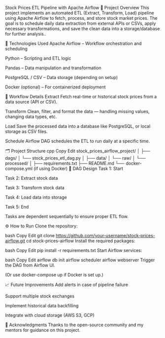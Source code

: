 Stock Prices ETL Pipeline with Apache Airflow
📄 Project Overview
This project implements an automated ETL (Extract, Transform, Load) pipeline using Apache Airflow to fetch, process, and store stock market prices.
The goal is to schedule daily data extraction from external APIs or CSVs, apply necessary transformations, and save the clean data into a storage/database for further analysis..

🚀 Technologies Used
Apache Airflow – Workflow orchestration and scheduling

Python – Scripting and ETL logic

Pandas – Data manipulation and transformation

PostgreSQL / CSV – Data storage (depending on setup)

Docker (optional) – For containerized deployment

🔄 Workflow Details
Extract
Fetch real-time or historical stock prices from a data source (API or CSV).

Transform
Clean, filter, and format the data — handling missing values, changing data types, etc.

Load
Save the processed data into a database like PostgreSQL, or local storage as CSV files.

Schedule
Airflow DAG schedules the ETL to run daily at a specific time.

🗂️ Project Structure
cpp
Copy
Edit
stock_prices_airflow_project/
│
├── dags/
│   └── stock_prices_etl_dag.py
│
├── data/
│   └── raw/
│   └── processed/
│
├── requirements.txt
├── README.md
└── docker-compose.yml (if using Docker)
📅 DAG Design
Task 1: Start

Task 2: Extract stock data

Task 3: Transform stock data

Task 4: Load data into storage

Task 5: End

Tasks are dependent sequentially to ensure proper ETL flow.

⚙️ How to Run
Clone the repository:

bash
Copy
Edit
git clone https://github.com/your-username/stock-prices-airflow.git
cd stock-prices-airflow
Install the required packages:

bash
Copy
Edit
pip install -r requirements.txt
Start Airflow services:

bash
Copy
Edit
airflow db init
airflow scheduler
airflow webserver
Trigger the DAG from Airflow UI.

(Or use docker-compose up if Docker is set up.)

📈 Future Improvements
Add alerts in case of pipeline failure

Support multiple stock exchanges

Implement historical data backfilling

Integrate with cloud storage (AWS S3, GCP)

🙌 Acknowledgments
Thanks to the open-source community and my mentors for guidance on this project.
